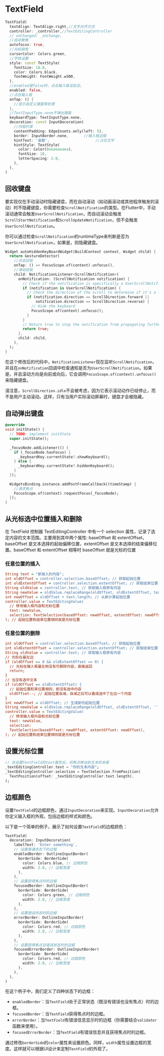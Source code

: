# TextField

```dart
TextField(
  textAlign: TextAlign.right,//文字对齐方式
  controller: _controller,//TextEditingController
  // onChanged: _onChange,
  //自动聚焦
  autofocus: true,
  //光标颜色
  cursorColor: Colors.green,
  //字体设置
  style: const TextStyle(
    fontSize: 18.0,
    color: Colors.black,
    fontWeight: FontWeight.w300,
  ),
  //enabled是false时，点击输入框没反应。
  enabled: false,
  //点击输入框
  onTap: () {
    //显示自定义键盘等处理
  },
  //TextInputType.none不弹出键盘
  keyboardType: TextInputType.none,
  decoration: const InputDecoration(
    //内容约束
    contentPadding: EdgeInsets.only(left: 5),
    border: InputBorder.none,		//输入框边框
    hintText: '金额',						//占位文字
    hintStyle: TextStyle(
      color: Color(0xeaeaeaea),
      fontSize: 18,
      letterSpacing: 2.0,
    ),
  ),
)
```

## 回收键盘

要实现仅在手动滚动时隐藏键盘，而在自动滚动（如动画滚动或其他程序触发的滚动）时不隐藏键盘，你需要检查`ScrollNotification`的类型。在Flutter中，手动滚动通常会触发`UserScrollNotification`，而自动滚动会触发`ScrollStartNotification`和`ScrollUpdateNotification`，但不会触发`UserScrollNotification`。

你可以通过检查`ScrollNotification`的runtimeType来判断是否为`UserScrollNotification`，如果是，则隐藏键盘。

```dart
Widget autoHiddenKeyBoardWidget(BuildContext context, Widget child) {
  return GestureDetector(
    //点击回收
    onTap: () => FocusScope.of(context).unfocus(),
    //滑动回收
    child: NotificationListener<ScrollNotification>(
      onNotification: (ScrollNotification notification) {
        // Check if the notification is specifically a UserScrollNotification
        if (notification is UserScrollNotification) {
          // Check the direction of the scroll to determine if it's a forward scroll
          if (notification.direction == ScrollDirection.forward ||
              notification.direction == ScrollDirection.reverse) {
            // Hide the keyboard
            FocusScope.of(context).unfocus();
          }
        }
        // Return true to stop the notification from propagating further
        return true;
      },
      child: child,
    ),
  );
}
```

在这个修改后的代码中，`NotificationListener`现在监听`ScrollNotification`，并且在`onNotification`回调中检查通知是否为`UserScrollNotification`。如果是，并且滚动方向是向前或向后，它会调用`FocusScope.of(context).unfocus()`来隐藏键盘。

请注意，`ScrollDirection.idle`不会被考虑，因为它表示滚动动作已经停止，而不是用户主动滚动。这样，只有当用户实际滚动屏幕时，键盘才会被隐藏。

## 自动弹出键盘

```dart
@override
void initState() {
  // TODO: implement initState
  super.initState();
  
  _focusNode.addListener(() {
    if (_focusNode.hasFocus) {
      _keyboardKey.currentState?.showKeyboard();
    } else {
      _keyboardKey.currentState?.hiddenKeyboard();
    }
  });
  
  WidgetsBinding.instance.addPostFrameCallback((timeStamp) {
    //请求焦点
    FocusScope.of(context).requestFocus(_focusNode);
  });
}
```

## 从光标选中位置插入和删除

在 TextField 控制器 TextEditingController 中有一个 selection 属性，记录了选定内容的文本范围。主要用到其中两个属性: baseOffset 和 extentOffset，baseOffset 是文本选择的起始偏移位置，extentOffset 是文本选择的结束偏移位置。baseOffset 和 extentOffset 相等时 baseOffset 就是光标的位置

### 任意位置的插入

```ini
String text = "新插入的内容";
int oldOffset = controller.selection.baseOffset; // 获取起始位置
int oldExtentOffset = controller.selection.extentOffset; // 获取结束位置
String oldValue = controller.text; // 获取输入框原有内容
String newValue = oldValue.replaceRange(oldOffset, oldExtentOffset, text); // 根据起始位置和束位置替换内容，生成新内容
int newOffset = oldOffset + text.length; // 从新计算起始位置
controller.value = TextEditingValue(
  // 修改输入框内容和光标位置
  text: newValue,
  selection: TextSelection(baseOffset: newOffset, extentOffset: newOffset),
); // 起始位置和结束位置相同就是光标位置
```

### 任意位置的删除

```ini
int oldOffset = controller.selection.baseOffset; // 获取起始位置
int oldExtentOffset = controller.selection.extentOffset; // 获取结束位置
String oldValue = controller.text; // 获取输入框原有内容
// 光标在最左边
if (oldOffset == 0 && oldExtentOffset == 0) {
  // 光标在输入框最左侧没有可删除内容，直接返回
  return;
}
// 当没有选中文本
if (oldOffset == oldExtentOffset) {
  // 起始位置和束位置相同，即没有选中内容
  oldOffset--; // 起始位置自减，自减之后可以看成选中了左边一个内容
}
int newOffset = oldOffset; // 生成新的起始位置
String newValue = oldValue.replaceRange(oldOffset, oldExtentOffset, ''); // 根据起始位置和束位置替换成空支付，生成新内容
controller.value = TextEditingValue(
  // 修改输入框内容和光标位置
  text: newValue,
  selection:
  TextSelection(baseOffset: newOffset, extentOffset: newOffset),
); // 起始位置和结束位置相同就是光标位置
```

## 设置光标位置

```dart
// 在设置TextField的text属性后，将焦点移动到文本的末尾
_textEditingController.text = "你的文本内容";
_textEditingController.selection = TextSelection.fromPosition(
  TextPosition(offset: _textEditingController.text.length),
);
```

## 边框颜色

设置`TextField`的边框颜色，通过`InputDecoration`来实现。`InputDecoration`允许你定义输入框的外观，包括边框的样式和颜色。

以下是一个简单的例子，展示了如何设置`TextField`的边框颜色：

```dart
TextField(
  decoration: InputDecoration(
    labelText: 'Enter something',
    // 设置普通状态下的边框
    enabledBorder: OutlineInputBorder(
      borderSide: BorderSide(
        color: Colors.blue, // 边框颜色
        width: 2.0, // 边框宽度
      ),
    ),
    // 设置获得焦点时的边框
    focusedBorder: OutlineInputBorder(
      borderSide: BorderSide(
        color: Colors.green, // 边框颜色
        width: 2.0, // 边框宽度
      ),
    ),
    // 设置错误状态时的边框
    errorBorder: OutlineInputBorder(
      borderSide: BorderSide(
        color: Colors.red, // 边框颜色
        width: 2.0, // 边框宽度
      ),
    ),
    // 设置获得焦点且错误状态时的边框
    focusedErrorBorder: OutlineInputBorder(
      borderSide: BorderSide(
        color: Colors.red, // 边框颜色
        width: 2.0, // 边框宽度
      ),
    ),
  ),
)
```

在这个例子中，我们定义了四种状态下的边框：

- `enabledBorder`：当`TextField`处于正常状态（既没有错误也没有焦点）时的边框。
- `focusedBorder`：当`TextField`获得焦点时的边框。
- `errorBorder`：当`TextField`有错误信息显示时的边框（你需要结合`validator`函数来使用）。
- `focusedErrorBorder`：当`TextField`有错误信息并且获得焦点时的边框。

通过修改`borderSide`的`color`属性来设置颜色。同样，`width`属性设置边框的宽度。这样就可以根据UI设计来定制`TextField`的外观了。
